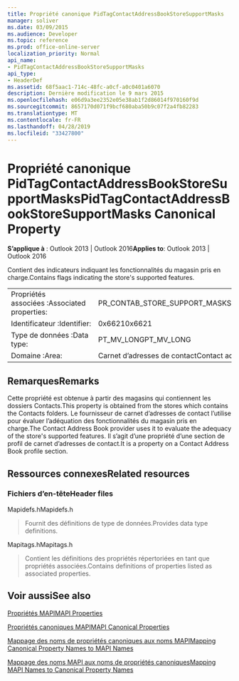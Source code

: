 ```yaml
---
title: Propriété canonique PidTagContactAddressBookStoreSupportMasks
manager: soliver
ms.date: 03/09/2015
ms.audience: Developer
ms.topic: reference
ms.prod: office-online-server
localization_priority: Normal
api_name:
- PidTagContactAddressBookStoreSupportMasks
api_type:
- HeaderDef
ms.assetid: 68f5aac1-714c-48fc-a0cf-a0c0401a6070
description: Dernière modification le 9 mars 2015
ms.openlocfilehash: e06d9a3ee2352e05e38ab1f2d86014f970160f9d
ms.sourcegitcommit: 8657170d071f9bcf680aba50b9c07f2a4fb82283
ms.translationtype: MT
ms.contentlocale: fr-FR
ms.lasthandoff: 04/28/2019
ms.locfileid: "33427800"
---
```

# <a name="pidtagcontactaddressbookstoresupportmasks-canonical-property"></a><span data-ttu-id="e7839-103">Propriété canonique PidTagContactAddressBookStoreSupportMasks</span><span class="sxs-lookup"><span data-stu-id="e7839-103">PidTagContactAddressBookStoreSupportMasks Canonical Property</span></span>

  
  
<span data-ttu-id="e7839-104">**S’applique à** : Outlook 2013 | Outlook 2016</span><span class="sxs-lookup"><span data-stu-id="e7839-104">**Applies to**: Outlook 2013 | Outlook 2016</span></span> 
  
<span data-ttu-id="e7839-105">Contient des indicateurs indiquant les fonctionnalités du magasin pris en charge.</span><span class="sxs-lookup"><span data-stu-id="e7839-105">Contains flags indicating the store's supported features.</span></span>
  
|||
|:-----|:-----|
|<span data-ttu-id="e7839-106">Propriétés associées :</span><span class="sxs-lookup"><span data-stu-id="e7839-106">Associated properties:</span></span>  <br/> |<span data-ttu-id="e7839-107">PR_CONTAB_STORE_SUPPORT_MASKS</span><span class="sxs-lookup"><span data-stu-id="e7839-107">PR_CONTAB_STORE_SUPPORT_MASKS</span></span>  <br/> |
|<span data-ttu-id="e7839-108">Identificateur :</span><span class="sxs-lookup"><span data-stu-id="e7839-108">Identifier:</span></span>  <br/> |<span data-ttu-id="e7839-109">0x6621</span><span class="sxs-lookup"><span data-stu-id="e7839-109">0x6621</span></span>  <br/> |
|<span data-ttu-id="e7839-110">Type de données :</span><span class="sxs-lookup"><span data-stu-id="e7839-110">Data type:</span></span>  <br/> |<span data-ttu-id="e7839-111">PT_MV_LONG</span><span class="sxs-lookup"><span data-stu-id="e7839-111">PT_MV_LONG</span></span>  <br/> |
|<span data-ttu-id="e7839-112">Domaine :</span><span class="sxs-lookup"><span data-stu-id="e7839-112">Area:</span></span>  <br/> |<span data-ttu-id="e7839-113">Carnet d’adresses de contact</span><span class="sxs-lookup"><span data-stu-id="e7839-113">Contact address book</span></span>  <br/> |
   
## <a name="remarks"></a><span data-ttu-id="e7839-114">Remarques</span><span class="sxs-lookup"><span data-stu-id="e7839-114">Remarks</span></span>

<span data-ttu-id="e7839-115">Cette propriété est obtenue à partir des magasins qui contiennent les dossiers Contacts.</span><span class="sxs-lookup"><span data-stu-id="e7839-115">This property is obtained from the stores which contains the Contacts folders.</span></span> <span data-ttu-id="e7839-116">Le fournisseur de carnet d’adresses de contact l’utilise pour évaluer l’adéquation des fonctionnalités du magasin pris en charge.</span><span class="sxs-lookup"><span data-stu-id="e7839-116">The Contact Address Book provider uses it to evaluate the adequacy of the store's supported features.</span></span> <span data-ttu-id="e7839-117">Il s’agit d’une propriété d’une section de profil de carnet d’adresses de contact.</span><span class="sxs-lookup"><span data-stu-id="e7839-117">It is a property on a Contact Address Book profile section.</span></span> 
  
## <a name="related-resources"></a><span data-ttu-id="e7839-118">Ressources connexes</span><span class="sxs-lookup"><span data-stu-id="e7839-118">Related resources</span></span>

### <a name="header-files"></a><span data-ttu-id="e7839-119">Fichiers d’en-tête</span><span class="sxs-lookup"><span data-stu-id="e7839-119">Header files</span></span>

<span data-ttu-id="e7839-120">Mapidefs.h</span><span class="sxs-lookup"><span data-stu-id="e7839-120">Mapidefs.h</span></span>
  
> <span data-ttu-id="e7839-121">Fournit des définitions de type de données.</span><span class="sxs-lookup"><span data-stu-id="e7839-121">Provides data type definitions.</span></span>
    
<span data-ttu-id="e7839-122">Mapitags.h</span><span class="sxs-lookup"><span data-stu-id="e7839-122">Mapitags.h</span></span>
  
> <span data-ttu-id="e7839-123">Contient les définitions des propriétés répertoriées en tant que propriétés associées.</span><span class="sxs-lookup"><span data-stu-id="e7839-123">Contains definitions of properties listed as associated properties.</span></span>
    
## <a name="see-also"></a><span data-ttu-id="e7839-124">Voir aussi</span><span class="sxs-lookup"><span data-stu-id="e7839-124">See also</span></span>



[<span data-ttu-id="e7839-125">Propriétés MAPI</span><span class="sxs-lookup"><span data-stu-id="e7839-125">MAPI Properties</span></span>](mapi-properties.md)
  
[<span data-ttu-id="e7839-126">Propriétés canoniques MAPI</span><span class="sxs-lookup"><span data-stu-id="e7839-126">MAPI Canonical Properties</span></span>](mapi-canonical-properties.md)
  
[<span data-ttu-id="e7839-127">Mappage des noms de propriétés canoniques aux noms MAPI</span><span class="sxs-lookup"><span data-stu-id="e7839-127">Mapping Canonical Property Names to MAPI Names</span></span>](mapping-canonical-property-names-to-mapi-names.md)
  
[<span data-ttu-id="e7839-128">Mappage des noms MAPI aux noms de propriétés canoniques</span><span class="sxs-lookup"><span data-stu-id="e7839-128">Mapping MAPI Names to Canonical Property Names</span></span>](mapping-mapi-names-to-canonical-property-names.md)


